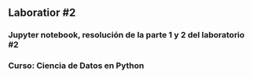 ## Laboratior #2
### Jupyter notebook, resolución de la parte 1 y 2 del laboratorio #2
### Curso: Ciencia de Datos en Python